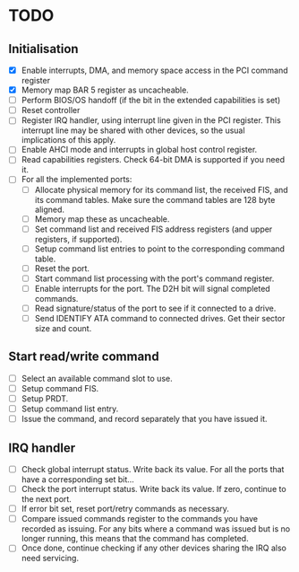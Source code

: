 
# TODO

## Initialisation
- [x] Enable interrupts, DMA, and memory space access in the PCI command register
- [x] Memory map BAR 5 register as uncacheable.
- [ ] Perform BIOS/OS handoff (if the bit in the extended capabilities is set)
- [ ] Reset controller
- [ ] Register IRQ handler, using interrupt line given in the PCI register. This interrupt line may be shared with other devices, so the usual implications of this apply.
- [ ] Enable AHCI mode and interrupts in global host control register.
- [ ] Read capabilities registers. Check 64-bit DMA is supported if you need it.
- [ ] For all the implemented ports:
    - [ ] Allocate physical memory for its command list, the received FIS, and its command tables. Make sure the command tables are 128 byte aligned.
    - [ ] Memory map these as uncacheable.
    - [ ] Set command list and received FIS address registers (and upper registers, if supported).
    - [ ] Setup command list entries to point to the corresponding command table.
    - [ ] Reset the port.
    - [ ] Start command list processing with the port's command register.
    - [ ] Enable interrupts for the port. The D2H bit will signal completed commands.
    - [ ] Read signature/status of the port to see if it connected to a drive.
    - [ ] Send IDENTIFY ATA command to connected drives. Get their sector size and count.

## Start read/write command

- [ ] Select an available command slot to use.
- [ ] Setup command FIS.
- [ ] Setup PRDT.
- [ ] Setup command list entry.
- [ ] Issue the command, and record separately that you have issued it.

## IRQ handler

- [ ] Check global interrupt status. Write back its value. For all the ports that have a corresponding set bit...
- [ ] Check the port interrupt status. Write back its value. If zero, continue to the next port.
- [ ] If error bit set, reset port/retry commands as necessary.
- [ ] Compare issued commands register to the commands you have recorded as issuing. For any bits where a command was issued but is no longer running, this means that the command has completed.
- [ ] Once done, continue checking if any other devices sharing the IRQ also need servicing.
